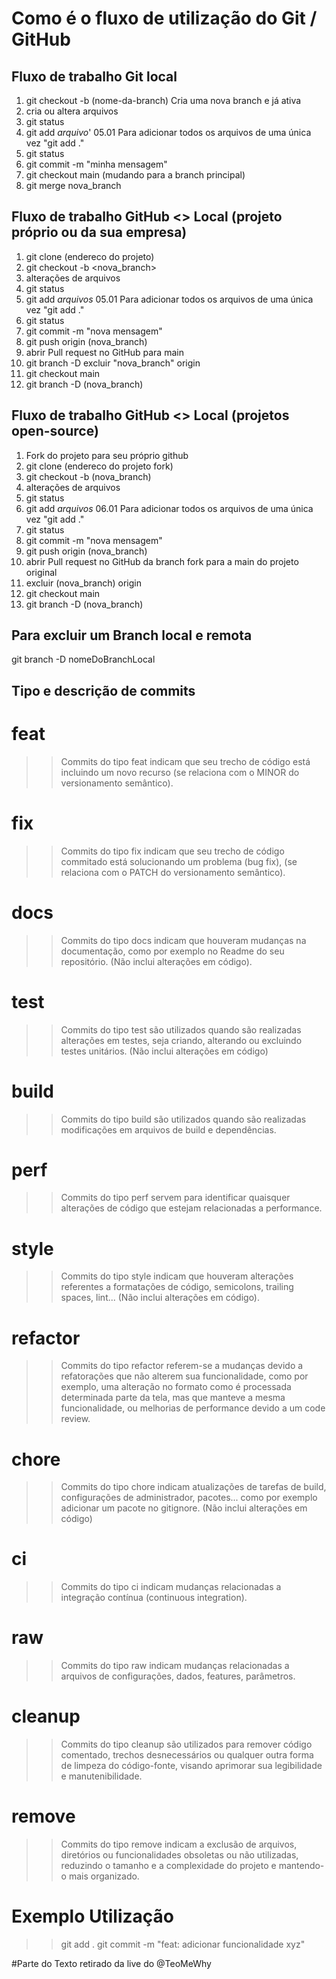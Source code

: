 # Como é o fluxo de utilização do Git / GitHub


## Fluxo de trabalho Git local

01. git checkout -b (nome-da-branch) Cria uma nova branch e já ativa
02. cria ou altera arquivos
03. git status
05. git add *arquivo*'
    05.01 Para adicionar todos os arquivos de uma única vez "git add ."
06. git status
07. git commit -m "minha mensagem"
08. git checkout main (mudando para a branch principal)
09. git merge nova_branch

## Fluxo de trabalho GitHub <> Local (projeto próprio ou da sua empresa)
01. git clone (endereco do projeto)
02. git checkout -b <nova_branch>
03. alterações de arquivos
04. git status
05. git add *arquivos*
    05.01 Para adicionar todos os arquivos de uma única vez "git add ."
06. git status
07. git commit -m "nova mensagem"
08. git push origin (nova_branch)
09. abrir Pull request no GitHub para main
10. git branch -D excluir "nova_branch" origin
11. git checkout main
12. git branch -D (nova_branch)

## Fluxo de trabalho GitHub <> Local (projetos open-source)
01. Fork do projeto para seu próprio github
02. git clone (endereco do projeto fork)
03. git checkout -b (nova_branch)
04. alterações de arquivos
05. git status
06. git add *arquivos*
   06.01 Para adicionar todos os arquivos de uma única vez "git add ."
07. git status
08. git commit -m "nova mensagem"
09. git push origin (nova_branch)
10. abrir Pull request no GitHub da branch fork para a main do projeto original
11. excluir (nova_branch) origin
12. git checkout main
13. git branch -D (nova_branch)

## Para excluir um Branch local e remota
git branch -D nomeDoBranchLocal


## Tipo e descrição de commits

# feat
  >> Commits do tipo feat indicam que seu trecho de código está incluindo um novo recurso (se relaciona com o MINOR do versionamento semântico).

# fix 
  >> Commits do tipo fix indicam que seu trecho de código commitado está solucionando um problema (bug fix), (se relaciona com o PATCH do versionamento semântico).

# docs
  >> Commits do tipo docs indicam que houveram mudanças na documentação, como por exemplo no Readme do seu repositório. (Não inclui alterações em código).

# test
  >> Commits do tipo test são utilizados quando são realizadas alterações em testes, seja criando, alterando ou excluindo testes unitários. (Não inclui alterações em código)

# build
  >> Commits do tipo build são utilizados quando são realizadas modificações em arquivos de build e dependências.

# perf
  >> Commits do tipo perf servem para identificar quaisquer alterações de código que estejam relacionadas a performance.

# style
  >> Commits do tipo style indicam que houveram alterações referentes a formatações de código, semicolons, trailing spaces, lint... (Não inclui alterações em código).

# refactor
  >> Commits do tipo refactor referem-se a mudanças devido a refatorações que não alterem sua funcionalidade, como por exemplo, uma alteração no formato como é processada determinada parte da tela, mas que manteve a mesma funcionalidade, ou melhorias de performance devido a um code review.

# chore
 >> Commits do tipo chore indicam atualizações de tarefas de build, configurações de administrador, pacotes... como por exemplo adicionar um pacote no gitignore. (Não inclui alterações em código)

# ci
  >> Commits do tipo ci indicam mudanças relacionadas a integração contínua (continuous integration).

# raw
  >> Commits do tipo raw indicam mudanças relacionadas a arquivos de configurações, dados, features, parâmetros.

# cleanup
  >> Commits do tipo cleanup são utilizados para remover código comentado, trechos desnecessários ou qualquer outra forma de limpeza do código-fonte, visando aprimorar sua legibilidade e manutenibilidade.

# remove
  >> Commits do tipo remove indicam a exclusão de arquivos, diretórios ou funcionalidades obsoletas ou não utilizadas, reduzindo o tamanho e a complexidade do projeto e mantendo-o mais organizado.
>  
# Exemplo Utilização
  >> git add .
  >> git commit -m "feat: adicionar funcionalidade xyz"



#Parte do Texto retirado da live do @TeoMeWhy
